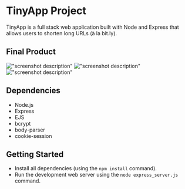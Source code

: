 # TinyApp Project

TinyApp is a full stack web application built with Node and Express that allows users to shorten long URLs (à la bit.ly).

## Final Product

!["screenshot description"](https://github.com/lamew128/tinyapp/tree/master/docs/1.png)
!["screenshot description"](https://github.com/lamew128/tinyapp/tree/master/docs/2.png)
!["screenshot description"](https://github.com/lamew128/tinyapp/tree/master/docs/3.png)

## Dependencies

- Node.js
- Express
- EJS
- bcrypt
- body-parser
- cookie-session


## Getting Started

- Install all dependencies (using the `npm install` command).
- Run the development web server using the `node express_server.js` command.